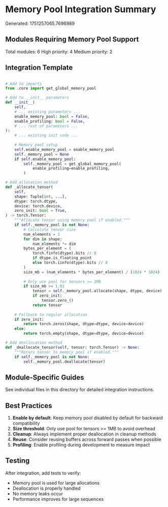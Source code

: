 # Memory Pool Integration Summary

Generated: 1751257065.7696989

## Modules Requiring Memory Pool Support

Total modules: 6
High priority: 4
Medium priority: 2

## Integration Template

```python

# Add to imports
from .core import get_global_memory_pool

# Add to __init__ parameters
def __init__(
    self,
    # ... existing parameters ...
    enable_memory_pool: bool = False,
    enable_profiling: bool = False,
    # ... rest of parameters ...
):
    # ... existing init code ...
    
    # Memory pool setup
    self.enable_memory_pool = enable_memory_pool
    self._memory_pool = None
    if self.enable_memory_pool:
        self._memory_pool = get_global_memory_pool(
            enable_profiling=enable_profiling,
        )

# Add allocation method
def _allocate_tensor(
    self,
    shape: Tuple[int, ...],
    dtype: torch.dtype,
    device: torch.device,
    zero_init: bool = True,
) -> torch.Tensor:
    """Allocate tensor using memory pool if enabled."""
    if self._memory_pool is not None:
        # Calculate tensor size
        num_elements = 1
        for dim in shape:
            num_elements *= dim
        bytes_per_element = (
            torch.finfo(dtype).bits // 8
            if dtype.is_floating_point
            else torch.iinfo(dtype).bits // 8
        )
        size_mb = (num_elements * bytes_per_element) / (1024 * 1024)
        
        # Only use pool for tensors >= 1MB
        if size_mb >= 1.0:
            tensor = self._memory_pool.allocate(shape, dtype, device)
            if zero_init:
                tensor.zero_()
            return tensor
    
    # Fallback to regular allocation
    if zero_init:
        return torch.zeros(shape, dtype=dtype, device=device)
    else:
        return torch.empty(shape, dtype=dtype, device=device)

# Add deallocation method
def _deallocate_tensor(self, tensor: torch.Tensor) -> None:
    """Return tensor to memory pool if enabled."""
    if self._memory_pool is not None:
        self._memory_pool.deallocate(tensor)

```

## Module-Specific Guides

See individual files in this directory for detailed integration instructions.

## Best Practices

1. **Enable by default**: Keep memory pool disabled by default for backward compatibility
2. **Size threshold**: Only use pool for tensors >= 1MB to avoid overhead
3. **Cleanup**: Always implement proper deallocation in cleanup methods
4. **Reuse**: Consider reusing buffers across forward passes when possible
5. **Profiling**: Enable profiling during development to measure impact

## Testing

After integration, add tests to verify:
- Memory pool is used for large allocations
- Deallocation is properly handled
- No memory leaks occur
- Performance improves for large sequences
